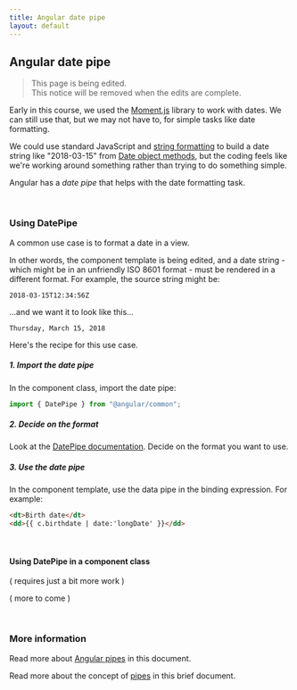 ```yaml
---
title: Angular date pipe
layout: default
---
```


## Angular date pipe

> This page is being edited.  
> This notice will be removed when the edits are complete.

Early in this course, we used the [Moment.js](https://momentjs.com/) library to work with dates. We can still use that, but we may not have to, for simple tasks like date formatting. 

We could use standard JavaScript and [string formatting](https://developer.mozilla.org/en-US/docs/Web/JavaScript/Reference/Template_literals) to build a date string like "2018-03-15" from [Date object methods](https://developer.mozilla.org/en-US/docs/Web/JavaScript/Reference/Global_Objects/Date), but the coding feels like we're working around something rather than trying to do something simple. 

Angular has a *date pipe* that helps with the date formatting task.

<br>

### Using DatePipe

A common use case is to format a date in a view. 

In other words, the component template is being edited, and a date string - which might be in an unfriendly ISO 8601 format - must be rendered in a different format. For example, the source string might be:

```
2018-03-15T12:34:56Z
```

...and we want it to look like this...

```
Thursday, March 15, 2018
```

Here's the recipe for this use case.

##### 1. Import the date pipe

In the component class, import the date pipe:

```ts
import { DatePipe } from "@angular/common";
```

##### 2. Decide on the format

Look at the [DatePipe documentation](https://angular.io/api/common/DatePipe). Decide on the format you want to use. 

##### 3. Use the date pipe

In the component template, use the data pipe in the binding expression. For example:

```html
<dt>Birth date</dt>
<dd>{{ c.birthdate | date:'longDate' }}</dd>
```

<br>

#### Using DatePipe in a component class

( requires just a bit more work )

( more to come )

<br>

### More information

Read more about [Angular pipes](https://angular.io/guide/pipes) in this document. 

Read more about the concept of [pipes](https://en.wikipedia.org/wiki/Pipeline_(computing)) in this brief document. 

<br>
